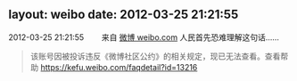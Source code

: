 layout: weibo
date: 2012-03-25 21:21:55
---
<meta name="referrer" content="no-referrer" />

2012-03-25 21:21:55  &nbsp;&nbsp;&nbsp;&nbsp;&nbsp;&nbsp; 来自 <a href="http://weibo.com/" rel="nofollow">微博 weibo.com</a>
人民首先恐难理解这句话……
>  该账号因被投诉违反《微博社区公约》的相关规定，现已无法查看。查看帮助 https://kefu.weibo.com/faqdetail?id=13216

